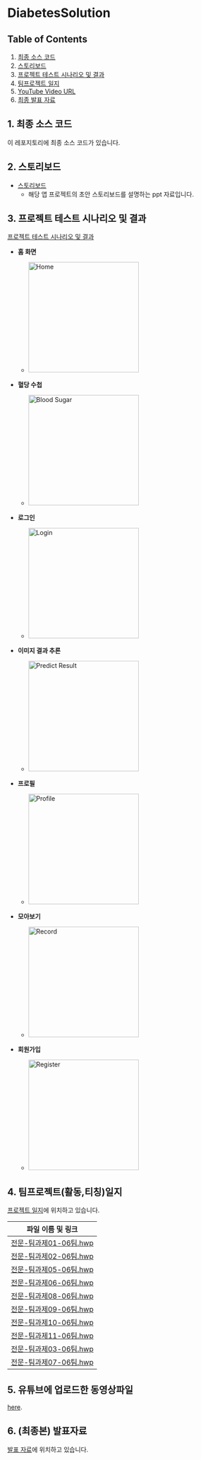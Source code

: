 # DiabetesSolution

## Table of Contents
1. [최종 소스 코드](#1-최종-소스-코드)
2. [스토리보드](#2-스토리보드)
3. [프로젝트 테스트 시나리오 및 결과](#3-프로젝트-테스트-시나리오-및-결과)
4. [팀프로젝트 일지](#4-팀프로젝트활동티칭일지)
5. [YouTube Video URL](#5-유튜브에-업로드한-동영상파일)
6. [최종 발표 자료](#6-최종본-발표자료)

## 1. 최종 소스 코드
이 레포지토리에 최종 소스 코드가 있습니다.

## 2. 스토리보드
- [스토리보드](./docs/스토리보드/AI를%20활용한%20당뇨%20통합%20솔루션%20앱.pdf)
    - 해당 앱 프로젝트의 초안 스토리보드를 설명하는 ppt 자료입니다.

## 3. 프로젝트 테스트 시나리오 및 결과
[프로젝트 테스트 시나리오 및 결과](./docs/프로젝트%20테스트%20시나리오%20및%20결과)

- **홈 화면**
  - <img src="./docs/프로젝트%20테스트%20시나리오%20및%20결과/home.png" alt="Home" width="250">

- **혈당 수첩**
  - <img src="./docs/프로젝트%20테스트%20시나리오%20및%20결과/bloodsugar.png" alt="Blood Sugar" width="250">

- **로그인**
  - <img src="./docs/프로젝트%20테스트%20시나리오%20및%20결과/login.png" alt="Login" width="250">

- **이미지 결과 추론**
  - <img src="./docs/프로젝트%20테스트%20시나리오%20및%20결과/predict-result.png" alt="Predict Result" width="250">

- **프로필**
  - <img src="./docs/프로젝트%20테스트%20시나리오%20및%20결과/profile.png" alt="Profile" width="250">

- **모아보기**
  - <img src="./docs/프로젝트%20테스트%20시나리오%20및%20결과/record.png" alt="Record" width="250">

- **회원가입**
  - <img src="./docs/프로젝트%20테스트%20시나리오%20및%20결과/register.png" alt="Register" width="250">




## 4. 팀프로젝트(활동,티칭)일지
[프로젝트 일지](./docs/프로젝트%20일지)에 위치하고 있습니다.

| 파일 이름 및 링크 |
| --- |
| [전문-팀과제01-06팀.hwp](./docs/프로젝트%20일지/전문-팀과제01-06팀.hwp) |
| [전문-팀과제02-06팀.hwp](./docs/프로젝트%20일지/전문-팀과제02-06팀.hwp) |
| [전문-팀과제05-06팀.hwp](./docs/프로젝트%20일지/전문-팀과제05-06팀.hwp) |
| [전문-팀과제06-06팀.hwp](./docs/프로젝트%20일지/전문-팀과제06-06팀.hwp) |
| [전문-팀과제08-06팀.hwp](./docs/프로젝트%20일지/전문-팀과제08-06팀.hwp) |
| [전문-팀과제09-06팀.hwp](./docs/프로젝트%20일지/전문-팀과제09-06팀.hwp) |
| [전문-팀과제10-06팀.hwp](./docs/프로젝트%20일지/전문-팀과제10-06팀.hwp) |
| [전문-팀과제11-06팀.hwp](./docs/프로젝트%20일지/전문-팀과제11-06팀.hwp) |
| [전문-팀과제03-06팀.hwp](./docs/프로젝트%20일지/전문-팀과제03-06팀.hwp) |
| [전문-팀과제07-06팀.hwp](./docs/프로젝트%20일지/전문-팀과제07-06팀.hwp) |

## 5. 유튜브에 업로드한 동영상파일
[here](https://www.youtube.com/watch?v=your_video_link).

## 6. (최종본) 발표자료
[발표 자료](./docs/발표%20자료)에 위치하고 있습니다.
